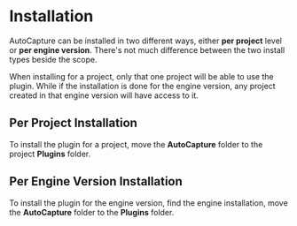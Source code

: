 # Installation

AutoCapture can be installed in two different ways, either **per project** level or **per engine version**. There's not much difference between the two install types beside the scope.

When installing for a project, only that one project will be able to use the plugin. While if the installation is done for the engine version, any project created in that engine version will have access to it.

## Per Project Installation

To install the plugin for a project, move the **AutoCapture** folder to the project **Plugins** folder.

## Per Engine Version Installation

To install the plugin for the engine version, find the engine installation, move the **AutoCapture** folder to the **Plugins** folder.
